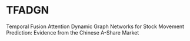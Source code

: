 # TFADGN
Temporal Fusion Attention Dynamic Graph Networks for Stock Movement Prediction: Evidence from the Chinese A-Share Market
